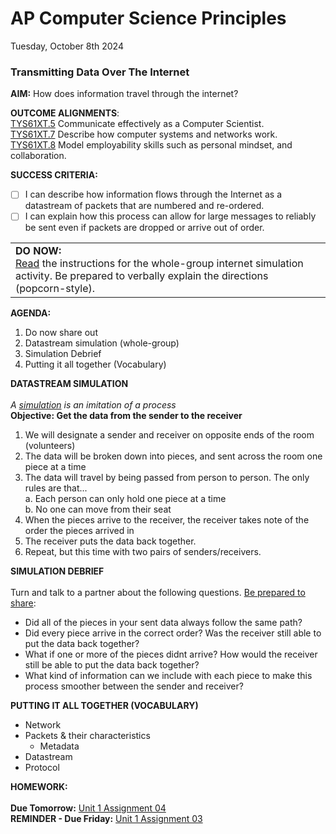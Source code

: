 # AP Computer Science Principles
Tuesday, October 8th 2024

### Transmitting Data Over The Internet

**AIM:** How does information travel through the internet?

**OUTCOME ALIGNMENTS**:<br> 
<ins>TYS61XT.5</ins> Communicate effectively as a Computer Scientist.<br> 
<ins>TYS61XT.7</ins> Describe how computer systems and networks work.<br> 
<ins>TYS61XT.8</ins> Model employability skills such as personal mindset, and collaboration.<br>

**SUCCESS CRITERIA:**
- [ ] I can describe how information flows through the Internet as a datastream of packets that are numbered and re-ordered.
- [ ] I can explain how this process can allow for large messages to reliably be sent even if packets are dropped or arrive out of order.
<table>
  <tr>
    <td><b>DO NOW:</b>
    <br> <ins>Read</ins> the instructions for the whole-group internet simulation activity. Be prepared to verbally explain the directions (popcorn-style).
    </td>
    </tr>
</table>

**AGENDA:**

1. Do now share out
2. Datastream simulation (whole-group)
3. Simulation Debrief
4. Putting it all together (Vocabulary)

**DATASTREAM SIMULATION**
<br><br>*A <ins>simulation</ins> is an imitation of a process*
<br><b>Objective: Get the data from the sender to the receiver</b>
1. We will designate a sender and receiver on opposite ends of the room (volunteers)
2. The data will be broken down into pieces, and sent across the room one piece at a time
3. The data will travel by being passed from person to person. The only rules are that...
  <br>a. Each person can only hold one piece at a time
  <br>b. No one can move from their seat
5. When the pieces arrive to the receiver, the receiver takes note of the order the pieces arrived in
6. The receiver puts the data back together.
7. Repeat, but this time with two pairs of senders/receivers. 

**SIMULATION DEBRIEF**
<br><br>Turn and talk to a partner about the following questions. <ins>Be prepared to share</ins>: 
- Did all of the pieces in your sent data always follow the same path?
- Did every piece arrive in the correct order? Was the receiver still able to put the data back together?
- What if one or more of the pieces didnt arrive? How would the receiver still be able to put the data back together?
- What kind of information can we include with each piece to make this process smoother between the sender and receiver?

**PUTTING IT ALL TOGETHER (VOCABULARY)**
- Network
- Packets & their characteristics
  - Metadata
- Datastream
- Protocol

**HOMEWORK:**<br><br>
**Due Tomorrow:** [Unit 1 Assignment 04](https://github.com/MrJSwotinsky/AP_Computer_Science_Principles/blob/main/Unit_1_The_Internet/Daily_Assignments/04_Due_Wed_Oct_9_Data_Transmission_Over_The_Internet.md)<br>
**REMINDER - Due Friday:** [Unit 1 Assignment 03](https://github.com/MrJSwotinsky/AP_Computer_Science_Principles/blob/main/Unit_1_The_Internet/Daily_Assignments/03_Due_Fri_Oct_11_Unit_0_Exam_Reflection.md)
